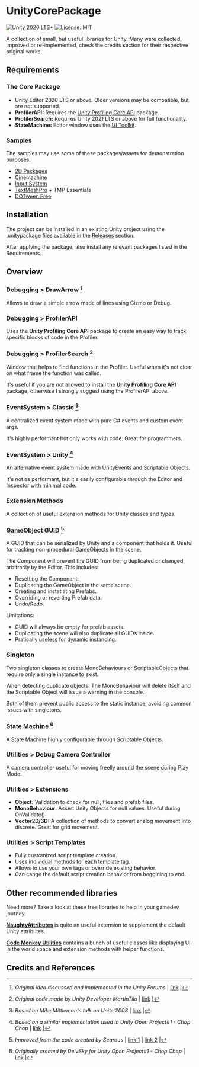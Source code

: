 # UnityCorePackage
[![Unity 2020 LTS+](https://img.shields.io/badge/Unity-2020%20LTS%20%2B-blue.svg)](https://unity3d.com/get-unity/download)
[![License: MIT](https://img.shields.io/badge/License-MIT-brightgreen.svg)](https://github.com/WagnerGFX/UnityCorePackage/blob/main/LICENSE.md)

A collection of small, but useful libraries for Unity. Many were collected, improved or re-implemented, check the credits section for their respective original works.

## Requirements

### The Core Package
- Unity Editor 2020 LTS or above. Older versions may be compatible, but are not supported.
- **ProfilerAPI:** Requires the [Unity Profiling Core API](https://docs.unity3d.com/Manual/com.unity.profiling.core.html) package.
- **ProfilerSearch:** Requires Unity 2021 LTS or above for full functionality.
- **StateMachine:** Editor window uses the [UI Toolkit](https://docs.unity3d.com/Manual/UIElements.html).

### Samples
The samples may use some of these packages/assets for demonstration purposes.
- [2D Packages](https://docs.unity3d.com/Manual/2DFeature.html#)
- [Cinemachine](https://docs.unity3d.com/Manual/com.unity.cinemachine.html)
- [Input System](https://docs.unity3d.com/Manual/com.unity.inputsystem.html)
- [TextMeshPro](https://docs.unity3d.com/Manual/com.unity.textmeshpro.html) + TMP Essentials
- [DOTween Free](https://assetstore.unity.com/packages/tools/animation/dotween-hotween-v2-27676)

## Installation
The project can be installed in an existing Unity project using the .unitypackage files available in the [Releases](https://github.com/WagnerGFX/UnityCorePackage/releases/latest) section.

After applying the package, also install any relevant packages listed in the Requirements.

## Overview

### Debugging > DrawArrow [^arrow]
Allows to draw a simple arrow made of lines using Gizmo or Debug.

### Debugging > ProfilerAPI
Uses the **Unity Profiling Core API** package to create an easy way to track specific blocks of code in the Profiler.

### Debugging > ProfilerSearch [^profiler]
Window that helps to find functions in the Profiler. Useful when it's not clear on what frame the function was called.

It's useful if you are not allowed to install the **Unity Profiling Core API** package, otherwise I strongly suggest using the ProfilerAPI above.

### EventSystem > Classic [^cevent]
A centralized event system made with pure C# events and custom event args.

It's highly performant but only works with code. Great for programmers.

### EventSystem > Unity [^uevent]
An alternative event system made with UnityEvents and Scriptable Objects.

It's not as performant, but it's easily configurable through the Editor and Inspector with minimal code.

### Extension Methods
A collection of useful extension methods for Unity classes and types.

### GameObject GUID [^guids]
A GUID that can be serialized by Unity and a component that holds it. Useful for tracking non-procedural GameObjects in the scene.

The Component will prevent the GUID from being duplicated or changed arbitrarily by the Editor. This includes:
- Resetting the Component.
- Duplicating the GameObject in the same scene.
- Creating and instatiating Prefabs.
- Overriding or reverting Prefab data.
- Undo/Redo.

Limitations:
 - GUID will always be empty for prefab assets.
 - Duplicating the scene will also duplicate all GUIDs inside.
 - Pratically useless for dynamic instancing.

### Singleton
Two singleton classes to create MonoBehaviours or ScriptableObjects that require only a single instance to exist.

When detecting duplicate objects: The MonoBehaviour will delete itself and the Scriptable Object will issue a warning in the console.

Both of them prevent public access to the static instance, avoiding common issues with singletons.

### State Machine [^fsm]
A State Machine highly configurable through Scriptable Objects.

### Utilities > Debug Camera Controller
A camera controller useful for moving freelly around the scene during Play Mode.

### Utilities > Extensions
- **Object:** Validation to check for null, files and prefab files.
- **MonoBehaviour:** Assert Unity Objects for null values. Useful during OnValidate().
- **Vector2D/3D:** A collection of methods to convert analog movement into discrete. Great for grid movement.

### Utilities > Script Templates
- Fully customized script template creation.
- Uses individual methods for each template tag.
- Allows to use your own tags or override existing behavior.
- Can cange the default script creation behavior from beggining to end.

## Other recommended libraries
Need more? Take a look at these free libraries to help in your gamedev journey.

[**NaughtyAttributes**](https://github.com/dbrizov/NaughtyAttributes) is quite an useful extension to supplement the default Unity attributes.

[**Code Monkey Utilities**](https://unitycodemonkey.com/utils.php) contains a bunch of useful classes like displaying UI in the world space and extension methods with helper functions.


## Credits and References
[^arrow]: *Original idea discussed and implemented in the Unity Forums* | [link](https://forum.unity.com/threads/debug-drawarrow.85980/) |
[^profiler]: *Original code made by Unity Developer MartinTilo* | [link](https://forum.unity.com/threads/search-for-samples-by-name-in-the-profiler.1046746/#post-6774617) |
[^cevent]: *Based on Mike Mittleman's talk on Unite 2008* | [link](https://www.youtube.com/watch?v=FNyzfrujJtk) |
[^uevent]: *Based on a similar implementation used in Unity Open Project#1 - Chop Chop* | [link](https://github.com/UnityTechnologies/open-project-1) |
[^guids]: *Improved from the code created by Searous* | [link 1](https://forum.unity.com/threads/cannot-serialize-a-guid-field-in-class.156862/#post-6996680) | [link 2](https://github.com/Searous/Unity.SerializableGuid) |
[^fsm]: *Originally created by DeivSky for Unity Open Project#1 - Chop Chop* | [link](https://github.com/UnityTechnologies/open-project-1) |
